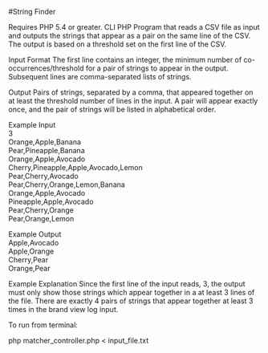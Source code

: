 #String Finder 

Requires PHP 5.4 or greater. 
CLI PHP Program that reads a CSV file as input and outputs the strings that appear as a pair on the same line of the CSV. The output is based on a threshold set on the first line of the CSV.

Input Format
The first line contains an integer, the minimum number of co-occurrences/threshold for a pair of strings to appear in the output. Subsequent lines are comma-separated lists of strings. 

Output 
Pairs of strings, separated by a comma, that appeared together on at least the threshold number of lines in the input. A pair will appear exactly once, and the pair of strings will be listed in alphabetical order. 

Example Input<br>
3<br>
Orange,Apple,Banana<br>
Pear,Pineapple,Banana<br>
Orange,Apple,Avocado<br>
Cherry,Pineapple,Apple,Avocado,Lemon<br>
Pear,Cherry,Avocado<br>
Pear,Cherry,Orange,Lemon,Banana<br>
Orange,Apple,Avocado<br>
Pineapple,Apple,Avocado<br>
Pear,Cherry,Orange<br>
Pear,Orange,Lemon<br>

Example Output<br>
Apple,Avocado<br>
Apple,Orange<br>
Cherry,Pear<br>
Orange,Pear<br>

Example Explanation
Since the first line of the input reads, 3, the output must only show those strings which appear together in a at least 3 lines of the file. There are exactly 4 pairs of strings that appear together at least 3 times in the brand view log input.

To run from terminal:

php matcher_controller.php < input_file.txt